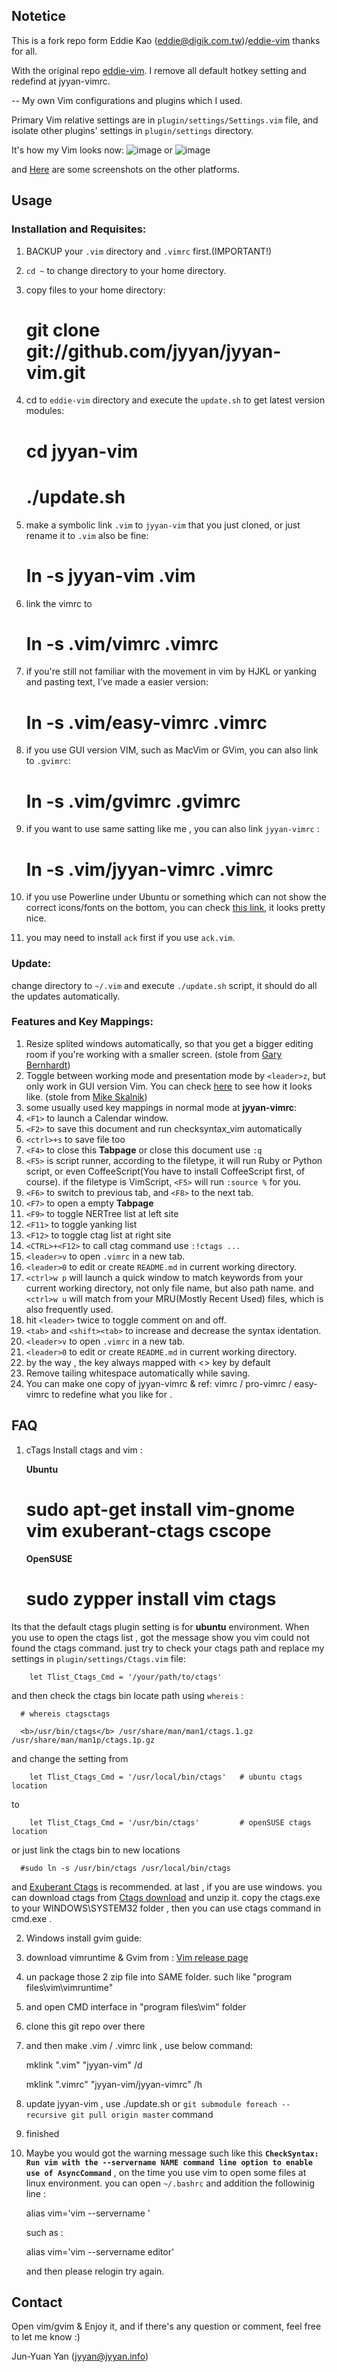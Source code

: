 ## Notetice
This is a fork repo form Eddie Kao (eddie@digik.com.tw)/[eddie-vim](https://github.com/kaochenlong/eddie-vim.git) thanks for all.

With the original repo [eddie-vim](https://github.com/kaochenlong/eddie-vim.git). I remove all default hotkey setting and redefind at jyyan-vimrc.

--
My own Vim configurations and plugins which I used.

Primary Vim relative settings are in `plugin/settings/Settings.vim` file, and isolate other plugins' settings in `plugin/settings` directory.

It's how my Vim looks now:
![image](http://i.imgur.com/SokdE6y.png)
or
![image](https://github.com/kaochenlong/eddie-vim/raw/master/screenshots/vim-2012-03-27-macvim.png)

and <a href="http://blog.eddie.com.tw/2012/03/06/my-vimrc/" target="_blank">Here</a> are some screenshots on the other platforms.

## Usage

### Installation and Requisites:

1. BACKUP your `.vim` directory and `.vimrc` first.(IMPORTANT!)

2. `cd ~` to change directory to your home directory.

3. copy files to your home directory:

      # git clone git://github.com/jyyan/jyyan-vim.git

4. cd to `eddie-vim` directory and execute the `update.sh` to get latest version modules:

      # cd jyyan-vim
      # ./update.sh

5. make a symbolic link `.vim` to `jyyan-vim` that you just cloned, or just rename it to `.vim` also be fine:

      # ln -s jyyan-vim .vim

6. link the vimrc to

      #  ln -s .vim/vimrc .vimrc

7. if you're still not familiar with the movement in vim by HJKL or yanking and pasting text, I've made a easier version:

      #  ln -s .vim/easy-vimrc .vimrc

8. if you use GUI version VIM, such as MacVim or GVim, you can also link to `.gvimrc`:

      # ln -s .vim/gvimrc .gvimrc

9. if you want to use same satting like me , you can also link `jyyan-vimrc` :

      # ln -s .vim/jyyan-vimrc .vimrc

10. if you use Powerline under Ubuntu or something which can not show the correct icons/fonts on the bottom, you can check [this link](https://github.com/scotu/ubuntu-mono-powerline), it looks pretty nice.

11. you may need to install `ack` first if you use `ack.vim`.

### Update:

change directory to `~/.vim` and execute `./update.sh` script, it should do all the updates automatically.

### Features and Key Mappings:

1. Resize splited windows automatically, so that you  get a bigger editing room if you're working with a smaller screen. (stole from [Gary Bernhardt](https://github.com/garybernhardt))
1. Toggle between working mode and presentation mode by `<leader>z`, but only work in GUI version Vim. You can check [here](http://blog.eddie.com.tw/2012/03/14/switch-to-presentation-mode/) to see how it looks like. (stole from [Mike Skalnik](https://github.com/skalnik))
1. some usually used key mappings in normal mode at <b>jyyan-vimrc</b>:
 1. `<F1>` to launch a Calendar window.
 1. `<F2>` to save this document and run checksyntax_vim automatically
 1. `<ctrl>+s` to save file too
 1. `<F4>` to close this <b>Tabpage</b> or close this document use `:q`
 1. `<F5>` is script runner, according to the filetype, it will run Ruby or Python script, or even CoffeeScript(You have to install CoffeeScript first, of course). if the filetype is VimScript, `<F5>` will run `:source %` for you.
 1. `<F6>` to switch to previous tab, and `<F8>` to the next tab.
 1. `<F7>` to open a empty <b>Tabpage</b>
 1. `<F9>` to toggle NERTree list at left site
 1. `<F11>` to toggle yanking list
 1. `<F12>` to toggle ctag list at right site
 1. `<CTRL>+<F12>` to call ctag command use `:!ctags ...`
 1. `<leader>v` to open `.vimrc` in a new tab.
 1. `<leader>0` to edit or create `README.md` in current working directory.
 1. `<ctrl>w p` will launch a quick window to match keywords from your current working directory, not only file name, but also path name. and `<ctrl>w u` will match from your MRU(Mostly Recent Used) files, which is also frequently used.
 1. hit `<leader>` twice to toggle comment on and off.
 1. `<tab>` and `<shift><tab>` to increase and decrease the syntax identation.
 1. `<leader>v` to open `.vimrc` in a new tab.
 1. `<leader>0` to edit or create `README.md` in current working directory.
 1. by the way , the <leader> key always mapped with <\> key by default
1. Remove tailing whitespace automatically while saving.
1. You can make one copy of jyyan-vimrc & ref: vimrc / pro-vimrc / easy-vimrc to redefine what you like for .

## FAQ

1. cTags
 Install ctags and vim :

    <b>Ubuntu</b>

      # sudo apt-get install vim-gnome vim exuberant-ctags cscope

    <b>OpenSUSE</b>

      # sudo zypper install vim ctags

 Its that the default ctags plugin setting is for **ubuntu** environment. When you use <F12> to open the ctags list , got the message show you vim could not found the ctags command. just try to check your ctags path and replace my settings in `plugin/settings/Ctags.vim` file:

        let Tlist_Ctags_Cmd = '/your/path/to/ctags'

 and then check the ctags bin locate path using `whereis` :

      # whereis ctagsctags

      <b>/usr/bin/ctags</b> /usr/share/man/man1/ctags.1.gz /usr/share/man/man1p/ctags.1p.gz

 and change the setting from

        let Tlist_Ctags_Cmd = '/usr/local/bin/ctags'   # ubuntu ctags location

 to

        let Tlist_Ctags_Cmd = '/usr/bin/ctags'         # openSUSE ctags location

 or just link the ctags bin to new locations

      #sudo ln -s /usr/bin/ctags /usr/local/bin/ctags

 and [Exuberant Ctags](http://ctags.sourceforge.net/) is recommended.
 at last , if you are use windows. you can download ctags from  [Ctags download](http://ctags.sourceforge.net/) and unzip it. copy the ctags.exe to your WINDOWS\SYSTEM32 folder , then you can use ctags command in cmd.exe .

2. Windows install gvim guide:
 1. download vimruntime & Gvim from : [Vim release page](http://www.vim.org/download.php#pc)
 1. un package those 2 zip file into SAME folder. such like "program files\vim\vimruntime"
 1. and open CMD interface in "program files\vim" folder
 1. clone this git repo over there
 1. and then make .vim / .vimrc link , use below command:

      mklink ".vim" "jyyan-vim" /d

      mklink ".vimrc" "jyyan-vim/jyyan-vimrc" /h

 1. update jyyan-vim , use ./update.sh or `git submodule foreach --recursive git pull origin master` command
 1. finished

3. Maybe you would got the warning message such like this <b>`CheckSyntax: Run vim with the --servername NAME command line option to enable use of AsyncCommand`</b> , on the time you use vim to open some files at linux environment. you can open `~/.bashrc` and addition the followinig line :

    alias vim='vim --servername <whatever>'

    such as :

    alias vim='vim --servername editor'

    and then please relogin try again.

## Contact

Open vim/gvim & Enjoy it, and if there's any question or comment, feel free to let me know :)

Jun-Yuan Yan (jyyan@jyyan.info)
